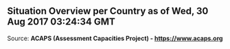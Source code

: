 ## Situation Overview per Country as of Wed, 30 Aug 2017 03:24:34 GMT

Source: **ACAPS (Assessment Capacities Project) - https://www.acaps.org**